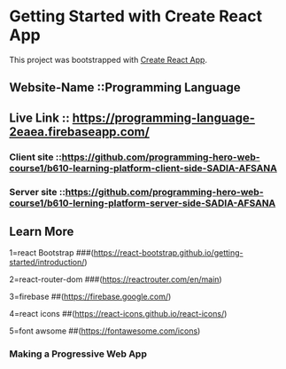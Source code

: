 # Getting Started with Create React App

This project was bootstrapped with [Create React App](https://github.com/facebook/create-react-app).

## Website-Name ::Programming Language


## Live Link :: https://programming-language-2eaea.firebaseapp.com/



### Client site ::https://github.com/programming-hero-web-course1/b610-learning-platform-client-side-SADIA-AFSANA


### Server site  ::https://github.com/programming-hero-web-course1/b610-lerning-platform-server-side-SADIA-AFSANA



## Learn More
1=react Bootstrap
###(https://react-bootstrap.github.io/getting-started/introduction/)


2=react-router-dom
###(https://reactrouter.com/en/main)


3=firebase
##(https://firebase.google.com/)


4=react icons
##(https://react-icons.github.io/react-icons/)


5=font awsome
##(https://fontawesome.com/icons)



### Making a Progressive Web App



### 

### 

### 